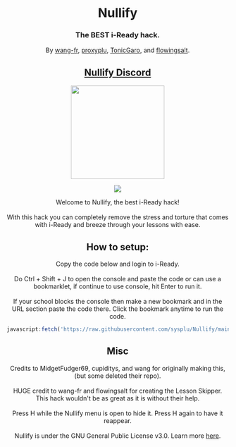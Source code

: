 <h1 align="center">Nullify</h1>
<h3 align="center">The BEST i-Ready hack.</h3>
<p align="center">By <a href="https://github.com/wang-fr">wang-fr</a>, <a href="https://github.com/proxyplu">proxyplu</a>, <a href="https://github.com/TonicGaro">TonicGaro</a>, and <a href="https://github.com/flowingsalt">flowingsalt</a>.
<h2 align="center"><a href="https://discord.gg/nullify">Nullify Discord</a></h2>

<p align="center">
<img width="212" height="212" src="https://res.cloudinary.com/dodofguiy/image/upload/v1671071889/icon_f6pwnj.png">
</p>
<p align="center">
        <a href="https://discord.gg/nullify">
	       <img src="https://img.shields.io/discord/1075550021291872307?label=discord&logo=discord">
        </a>
</p>

<p align="center">
Welcome to Nullify, the best i-Ready hack!<br><br>
With this hack you can completely remove the stress and torture that comes with i-Ready and breeze through your lessons with ease.</p>

<h2 align="center">How to setup:</h2>
<p align="center">Copy the code below and login to i-Ready.<br><br>
Do Ctrl + Shift + J to open the console and paste the code or can use a bookmarklet, if continue to use console, hit Enter to run it.<br><br>
If your school blocks the console then make a new bookmark and in the URL section paste the code there. Click the bookmark anytime to run the code.</p>

```js
javascript:fetch('https://raw.githubusercontent.com/sysplu/Nullify/main/Data/main.js').then(r => r.text()).then(r => eval(r))
```

<h2 align="center">Misc</h2>

<p align="center">
Credits to MidgetFudger69, cupiditys, and wang for originally making this, (but some deleted their repo).<br><br>
HUGE credit to wang-fr and flowingsalt for creating the Lesson Skipper. This hack wouldn't be as great as it is without their help.<br><br>
Press H while the Nullify menu is open to hide it. Press H again to have it reappear.<br><br>
Nullify is under the GNU General Public License v3.0. Learn more <a href="https://github.com/notplu/Nullify/blob/main/LICENSE">here</a>.</p>
